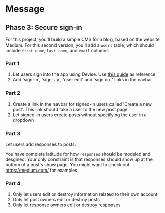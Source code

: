# Message
## Phase 3: Secure sign-in

For this project, you'll build a simple CMS for a blog, based on the website Medium. For this second version, you'll add a `users` table, which should include `first_name`, `last_name`, and `email` columns


### Part 1

1. Let users sign into the app using Devise. Use [this guide][1] as reference
2. Add 'sign-in', 'sign-up', 'user edit' and 'sign out' links in the navbar


### Part 2

1. Create a link in the navbar for signed-in users called 'Create a new post'. This link should take a user to the new post page.
2. Let signed-in users create posts without specifying the user in a dropdown


### Part 3

Let users add responses to posts.

You have complete latitude for how `responses` should be modeled and desgined. Your only constraint is that responses should show up at the bottom of a post's show page. You might want to check out <a href="https://medium.com/">https://medium.com/</a> for examples


### Part 4

1. Only let users edit or destroy information related to their own account
2. Only let post owners edit or destroy posts
3. Only let response owners edit or destroy responses


[1]: https://gist.github.com/arjunvenkat/f17797846ec4ad37de71

